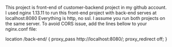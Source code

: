 This project is front-end of customer-backend project in my github account.
I used nginx 1.13.11 to run this front-end project with back-end serves at localhost:8080
Everything is http, no ssl.
I assume you run both projects on the same server.
To avoid CORS issue, add the lines bellow to your nginx.conf file:

location /back-end/ {
    proxy_pass http://localhost:8080/;
    proxy_redirect off;
}